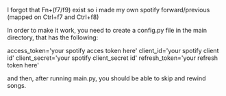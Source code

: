 I forgot that Fn+(f7/f9) exist so i made my own spotify forward/previous (mapped on Ctrl+f7 and Ctrl+f8)

In order to make it work, you need to create a config.py file in the main directory, that has the following:

access_token='your spotify acces token here'
client_id='your spotify client id'
client_secret='your spotify client_secret id'
refresh_token='your refresh token here'

and then, after running main.py, you should be able to skip and rewind songs. 

